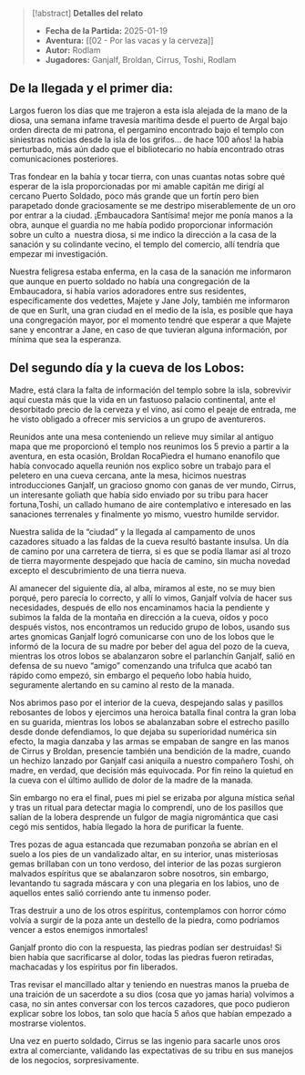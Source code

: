 >[!abstract] **Detalles del relato**
>  - **Fecha de la Partida:** 2025-01-19
>  - **Aventura:** [[02 - Por las vacas y la cerveza]]
>  - **Autor:**  Rodlam
>  - **Jugadores:** Ganjalf,  Broldan, Cirrus, Toshi, Rodlam
## De la llegada y el primer dia:

Largos fueron los días que me trajeron a esta isla alejada de la mano de la diosa, una semana infame travesía marítima desde el puerto de Argal bajo orden directa de mi patrona, el pergamino encontrado bajo el templo con siniestras noticias desde la isla de los grifos… de hace 100 años! la había perturbado, más aún dado que el bibliotecario no había encontrado otras comunicaciones posteriores.

Tras fondear en la bahía y tocar tierra, con unas cuantas notas sobre qué esperar de la isla proporcionadas por mi amable capitán me dirigí al cercano Puerto Soldado, poco más grande que un fortín pero bien parapetado donde graciosamente se me destripo miserablemente de un oro por entrar a la ciudad. ¡Embaucadora Santísima! mejor me ponía manos a la obra, aunque el guardia no me había podido proporcionar información sobre un culto a  nuestra diosa, si me indico la dirección a la casa de la sanación y su colindante vecino, el templo del comercio, allí tendría que empezar mi investigación.

Nuestra feligresa estaba enferma, en la casa de la sanación me informaron que aunque en puerto soldado no había una congregación de la Embaucadora, si había varios adoradores entre sus residentes, específicamente dos vedettes, Majete y Jane Joly, también me informaron de que en Surlt, una gran ciudad en el medio de la isla, es posible que haya una congregación mayor, por el momento tendré que esperar a que Majete sane y encontrar a Jane, en caso de que tuvieran alguna información, por mínima que sea la esperanza.

## Del segundo día y la cueva de los Lobos:

Madre, está clara la falta de información del templo sobre la isla, sobrevivir aquí cuesta más que la vida en un fastuoso palacio continental, ante el desorbitado precio de la cerveza y el vino, así como el peaje de entrada, me he visto obligado a ofrecer mis servicios a un grupo de aventureros.

Reunidos ante una mesa conteniendo un relieve muy similar al antiguo mapa que me proporcionó el templo nos reunimos los 5 previo a partir a la aventura, en esta ocasión, Broldan RocaPiedra el humano enanofilo que había convocado aquella reunión nos explico sobre un trabajo para el peletero en una cueva cercana, ante la mesa, hicimos nuestras introducciones Ganjalf, un gracioso gnomo con ganas de ver mundo, Cirrus, un interesante goliath que había sido enviado por su tribu para hacer fortuna,Toshi, un callado humano de aire contemplativo e interesado en las sanaciones terrenales y finalmente yo mismo, vuestro humilde servidor.

Nuestra salida de la “ciudad” y la llegada al campamento de unos cazadores situado a las faldas de la cueva resultó bastante insulsa. Un día de camino por una carretera de tierra, si es que se podía llamar así al trozo de tierra mayormente despejado que hacía de camino, sin mucha novedad excepto el descubrimiento de una tierra nueva.

Al amanecer del siguiente día, al alba, miramos al este, no se muy bien porqué, pero parecía lo correcto, y allí lo vimos, Ganjalf volvía de hacer sus necesidades, después de ello nos encaminamos hacia la pendiente y subimos la falda de la montaña en dirección a la cueva, oídos y poco después vistos, nos encontramos un reducido grupo de lobos, usando sus artes gnomicas Ganjalf logró comunicarse con uno de los lobos que le informó de la locura de su madre por beber del agua del pozo de la cueva, mientras los otros lobos se abalanzaron sobre el parlanchín Ganjalf, salió en defensa de su nuevo “amigo” comenzando una trifulca que acabó tan rápido como empezó, sin embargo el pequeño lobo había huido, seguramente alertando en su camino al resto de la manada.

Nos abrimos paso por el interior de la cueva, despejando salas y pasillos rebosantes de lobos y ejercimos una heroica batalla final contra la gran loba en su guarida, mientras los lobos se abalanzaban sobre el estrecho pasillo desde donde defendiamos, lo que dejaba su superioridad numérica sin efecto, la magia danzaba y las armas se empaban de sangre en las manos de Cirrus y Broldan, presencie también una bendición de la madre, cuando un hechizo lanzado por Ganjalf casi aniquila a nuestro compañero Toshi, oh madre, en verdad, que decisión más equivocada. Por fín reino la quietud en la cueva con el último aullido de dolor de la madre de la manada.

Sin embargo no era el final, pues mi piel se erizaba por alguna mística señal y tras un ritual para detectar magia lo comprendí, uno de los pasillos que salían de la lobera desprende un fulgor de magia nigromántica que casi cegó mis sentidos, había llegado la hora de purificar la fuente.

Tres pozas de agua estancada que rezumaban ponzoña se abrían en el suelo a los pies de un vandalizado altar, en su interior, unas misteriosas gemas brillaban con un tono verdoso, del interior de las pozas surgieron malvados espíritus que se abalanzaron sobre nosotros, sin embargo, levantando tu sagrada máscara y con una plegaria en los labios, uno de aquellos entes salió corriendo ante tu inmenso poder.

Tras destruir a uno de los otros espíritus, contemplamos con horror cómo volvía a surgir de la poza ante un destello de la piedra, como podríamos vencer a estos enemigos inmortales!

Ganjalf pronto dio con la respuesta, las piedras podían ser destruidas! Si bien había que sacrificarse al dolor, todas las piedras fueron retiradas, machacadas y los espíritus por fin liberados.

Tras revisar el mancillado altar y teniendo en nuestras manos la prueba de una traición de un sacerdote a su dios (cosa que yo jamas haria) volvimos a casa, no sin antes conversar con los tercos cazadores, que poco pudieron explicar sobre los lobos, tan solo que hacía 5 años que habían empezado a mostrarse violentos.

Una vez en puerto soldado, Cirrus se las ingenio para sacarle unos oros extra al comerciante, validando las expectativas de su tribu en sus manejos de los negocios, sorpresivamente.
